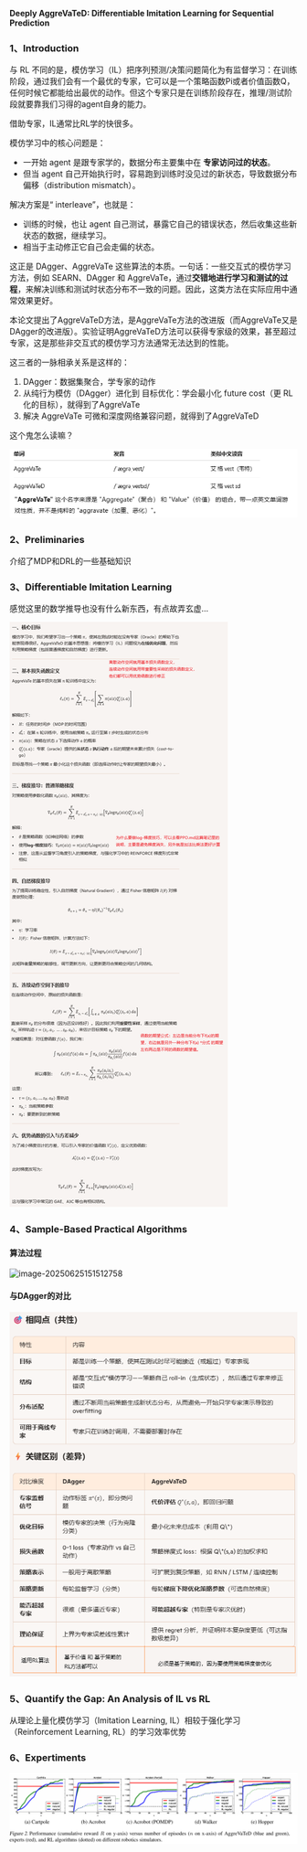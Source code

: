 **Deeply AggreVaTeD: Differentiable Imitation Learning for Sequential Prediction**

### 1、Introduction

与 RL 不同的是，模仿学习（IL）把序列预测/决策问题简化为有监督学习：在训练阶段，通过我们会有一个最优的专家，它可以是一个策略函数Pi或者价值函数Q，任何时候它都能给出最优的动作。但这个专家只是在训练阶段存在，推理/测试阶段就要靠我们习得的agent自身的能力。

借助专家，IL通常比RL学的快很多。



模仿学习中的核心问题是：

- 一开始 agent 是跟专家学的，数据分布主要集中在 **专家访问过的状态**。
- 但当 agent 自己开始执行时，容易跑到训练时没见过的新状态，导致数据分布偏移（distribution mismatch）。

解决方案是“ interleave”，也就是：

- 训练的时候，也让 agent 自己测试，暴露它自己的错误状态，然后收集这些新状态的数据，继续学习。
- 相当于主动修正它自己会走偏的状态。

这正是 DAgger、AggreVaTe 这些算法的本质。一句话：一些交互式的模仿学习方法，例如 SEARN、DAgger 和 AggreVaTe，通过**交错地进行学习和测试的过程**，来解决训练和测试时状态分布不一致的问题。因此，这类方法在实际应用中通常效果更好。



本论文提出了AggreVaTeD方法，是AggreVaTe方法的改进版（而AggreVaTe又是DAgger的改进版）。实验证明AggreVaTeD方法可以获得专家级的效果，甚至超过专家，这是那些非交互式的模仿学习方法通常无法达到的性能。

这三者的一脉相承关系是这样的：

1. DAgger：数据集聚合，学专家的动作
2. 从纯行为模仿（DAgger）进化到 目标优化：学会最小化 future cost（更 RL 化的目标），就得到了AggreVaTe
3. 解决 AggreVaTe 可微和深度网络兼容问题，就得到了AggreVaTeD

这个鬼怎么读嘛？

![image-20250625113751254](img/image-20250625113751254.png)

### 2、Preliminaries

介绍了MDP和DRL的一些基础知识

### 3、Differentiable Imitation Learning

感觉这里的数学推导也没有什么新东西，有点故弄玄虚...

![image-20250625160257262](img/image-20250625160257262.png)



### 4、Sample-Based Practical Algorithms

#### 算法过程

![image-20250625151512758](C:\GitHub\readpaper\img\image-20250625151512758.png)

#### 与DAgger的对比

![image-20250625151745424](img/image-20250625151745424.png)

### 5、Quantify the Gap: An Analysis of IL vs RL

从理论上量化模仿学习（Imitation Learning, IL）相较于强化学习（Reinforcement Learning, RL）的学习效率优势

### 6、Expertiments

![image-20250625160635317](img/image-20250625160635317.png)
